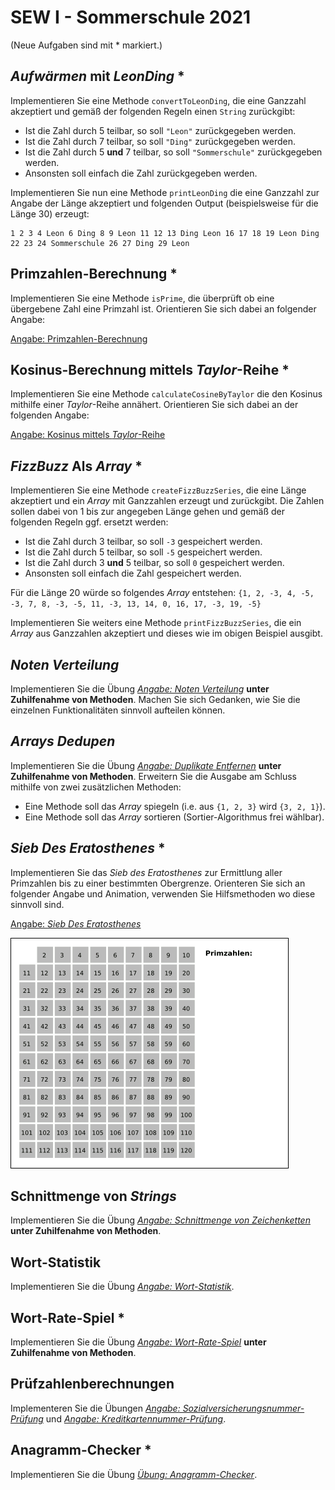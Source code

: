 # SEW I - Sommerschule 2021

(Neue Aufgaben sind mit * markiert.)

## _Aufwärmen_ mit _LeonDing_ *

Implementieren Sie eine Methode `convertToLeonDing`, die eine Ganzzahl akzeptiert und gemäß der folgenden Regeln einen `String` zurückgibt:
* Ist die Zahl durch 5 teilbar, so soll `"Leon"` zurückgegeben werden.
* Ist die Zahl durch 7 teilbar, so soll `"Ding"` zurückgegeben werden.
* Ist die Zahl durch 5 **und** 7 teilbar, so soll `"Sommerschule"` zurückgegeben werden.
* Ansonsten soll einfach die Zahl zurückgegeben werden.

Implementieren Sie nun eine Methode `printLeonDing` die eine Ganzzahl zur Angabe der Länge akzeptiert und folgenden Output (beispielsweise für die Länge 30) erzeugt:

```
1 2 3 4 Leon 6 Ding 8 9 Leon 11 12 13 Ding Leon 16 17 18 19 Leon Ding 22 23 24 Sommerschule 26 27 Ding 29 Leon
```

## Primzahlen-Berechnung *
Implementieren Sie eine Methode `isPrime`, die überprüft ob eine übergebene Zahl eine Primzahl ist. Orientieren Sie sich dabei an folgender Angabe:

[Angabe: Primzahlen-Berechnung](Primzahlen.pdf)

## Kosinus-Berechnung mittels _Taylor_-Reihe *
Implementieren Sie eine Methode `calculateCosineByTaylor` die den Kosinus mithilfe einer _Taylor_-Reihe annähert. Orientieren Sie sich dabei an der folgenden Angabe:

[Angabe: Kosinus mittels _Taylor_-Reihe](UebungKosinusTaylor.pdf)

## _FizzBuzz_ Als _Array_ *
Implementieren Sie eine Methode `createFizzBuzzSeries`, die eine Länge akzeptiert und ein _Array_ mit Ganzzahlen erzeugt und zurückgibt. Die Zahlen sollen dabei von 1 bis zur angegeben Länge gehen und gemäß der folgenden Regeln ggf. ersetzt werden:
* Ist die Zahl durch 3 teilbar, so soll `-3` gespeichert werden.
* Ist die Zahl durch 5 teilbar, so soll `-5` gespeichert werden.
* Ist die Zahl durch 3 **und** 5 teilbar, so soll `0` gespeichert werden.
* Ansonsten soll einfach die Zahl gespeichert werden.

Für die Länge 20 würde so folgendes _Array_ entstehen:
`{1, 2, -3, 4, -5, -3, 7, 8, -3, -5, 11, -3, 13, 14, 0, 16, 17, -3, 19, -5}`

Implementieren Sie weiters eine Methode `printFizzBuzzSeries`, die ein _Array_ aus Ganzzahlen akzeptiert und dieses wie im obigen Beispiel ausgibt.

## _Noten Verteilung_
Implementieren Sie die Übung _[Angabe: Noten Verteilung](UebungNotenVerteilung.pdf)_ **unter Zuhilfenahme von Methoden**. Machen Sie sich Gedanken, wie Sie die einzelnen Funktionalitäten sinnvoll aufteilen können.

## _Arrays Dedupen_
Implementieren Sie die Übung _[Angabe: Duplikate Entfernen](UebungDuplikateEntfernen.pdf)_ **unter Zuhilfenahme von Methoden**. Erweitern Sie die Ausgabe am Schluss mithilfe von zwei zusätzlichen Methoden:
* Eine Methode soll das _Array_ spiegeln (i.e. aus `{1, 2, 3}` wird `{3, 2, 1}`).
* Eine Methode soll das _Array_ sortieren (Sortier-Algorithmus frei wählbar).

## _Sieb Des Eratosthenes_ *
Implementieren Sie das _Sieb des Eratosthenes_ zur Ermittlung aller Primzahlen bis zu einer bestimmten Obergrenze. Orienteren Sie sich an folgender Angabe und Animation, verwenden Sie Hilfsmethoden wo diese sinnvoll sind.

[Angabe: _Sieb Des Eratosthenes_](AngabeErathostenes.pdf)

![](images/AnimationEratosthenes.gif)

## Schnittmenge von _Strings_
Implementieren Sie die Übung _[Angabe: Schnittmenge von Zeichenketten](UebungStringIntersection.pdf)_ **unter Zuhilfenahme von Methoden**.

## Wort-Statistik
Implementieren Sie die Übung _[Angabe: Wort-Statistik](UebungWortStatistik.pdf)_.

## Wort-Rate-Spiel *
Implementieren Sie die Übung _[Angabe: Wort-Rate-Spiel](UebungWordGuessingGame.pdf)_ **unter Zuhilfenahme von Methoden**.

## Prüfzahlenberechnungen
Implementeren Sie die Übungen _[Angabe: Sozialversicherungsnummer-Prüfung](UebungSvnrPruefer.pdf)_ und _[Angabe: Kreditkartennummer-Prüfung](UebungCreditCardChecker.pdf)_.

## Anagramm-Checker *
Implementieren Sie die Übung _[Übung: Anagramm-Checker](UebungAnagrammCheckerSortiert.pdf)_.